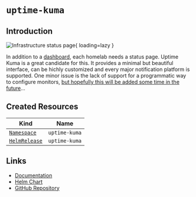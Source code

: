 # `uptime-kuma`

## Introduction

![Infrastructure status page](/docs/assets/status-page.png){ loading=lazy }

In addition to a [dashboard](/cluster/home/homepage), each homelab needs a status page. Uptime Kuma is a great candidate for this. It provides a minimal but beautiful interface, can be hichly customized and every major notification platform is supported. One minor issue is the lack of support for a programmatic way to configure monitors, [but hopefully this will be added some time in the future](https://github.com/louislam/uptime-kuma/issues/118)...

## Created Resources

| Kind                                | Name               |
| ----------------------------------- | ------------------ |
| [`Namespace`][ref-namespace]        | `uptime-kuma`      |
| [`HelmRelease`][ref-helm-release]   | `uptime-kuma`      |

[ref-namespace]: https://kubernetes.io/docs/reference/kubernetes-api/cluster-resources/namespace-v1/
[ref-helm-release]: https://fluxcd.io/docs/components/helm/helmreleases/

## Links

- [Documentation](https://github.com/louislam/uptime-kuma/wiki)
- [Helm Chart](https://charts.pascaliske.dev/charts/uptime-kuma/)
- [GitHub Repository](https://github.com/louislam/uptime-kuma)

